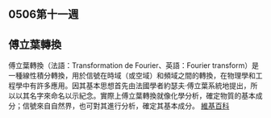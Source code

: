 ## 0506第十一週
## 傅立葉轉換
傅立葉轉換（法語：Transformation de Fourier、英語：Fourier transform）是一種線性積分轉換，用於信號在時域（或空域）和頻域之間的轉換，在物理學和工程學中有許多應用。因其基本思想首先由法國學者約瑟夫·傅立葉系統地提出，所以以其名字來命名以示紀念。實際上傅立葉轉換就像化學分析，確定物質的基本成分；信號來自自然界，也可對其進行分析，確定其基本成分。
[維基百科](https://zh.wikipedia.org/wiki/%E5%82%85%E9%87%8C%E5%8F%B6%E5%8F%98%E6%8D%A2)